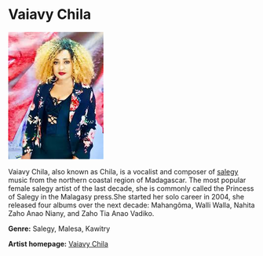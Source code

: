 # Vaiavy Chila

![vaiavy-chila.md](vaiavy-chila.jpg)


Vaiavy Chila, also known as Chila, is a vocalist and composer of [salegy](https://en.wikipedia.org/wiki/Salegy) music from the northern coastal region of Madagascar. The most popular female salegy artist of the last decade, she is commonly called the Princess of Salegy in the Malagasy press.She started her solo career in 2004, she released four albums over the next decade: Mahangôma, Walli Walla, Nahita Zaho Anao Niany, and Zaho Tia Anao Vadiko.

**Genre:** Salegy, Malesa, Kawitry

**Artist homepage:** [Vaiavy Chila](https://mobile.facebook.com/Vaiavy-Chila-102851398768/?ref=page_internal&mt_nav=0&_rdc=1&_rdr&refsrc=http%3A%2F%2Fwww.google.com%2F)

